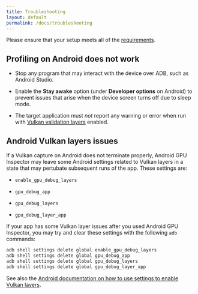 ```yaml
---
title: Troubleshooting
layout: default
permalink: /docs/troubleshooting
---
```


Please ensure that your setup meets all of the [requirements](../requirements).

## Profiling on Android does not work

-   Stop any program that may interact with the device over ADB, such as Android
    Studio.

-   Enable the **Stay awake** option (under **Developer options** on Android) to
    prevent issues that arise when the device screen turns off due to sleep
    mode.

-   The target application must _not_ report any warning or error when run with
    [Vulkan validation layers](https://developer.android.com/ndk/guides/graphics/validation-layer)
    enabled.

## Android Vulkan layers issues

If a Vulkan capture on Android does not terminate properly, Android
GPU Inspector may leave some Android settings related to Vulkan layers
in a state that may pertubate subsequent runs of the app. These
settings are:

-   `enable_gpu_debug_layers`

-   `gpu_debug_app`

-   `gpu_debug_layers`

-   `gpu_debug_layer_app`

If your app has some Vulkan layer issues after you used Android GPU
Inspector, you may try and clear these settings with the following
`adb` commands:

```sh
adb shell settings delete global enable_gpu_debug_layers
adb shell settings delete global gpu_debug_app
adb shell settings delete global gpu_debug_layers
adb shell settings delete global gpu_debug_layer_app
```

See also the [Android documentation on how to use settings to enable Vulkan layers](https://developer.android.com/ndk/guides/graphics/validation-layer?release=r21#enable-layers-outside-app).
